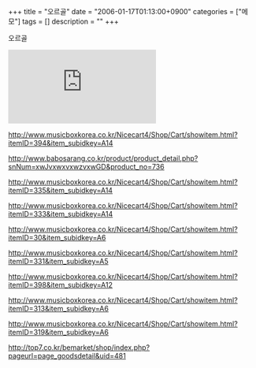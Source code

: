 +++
title = "오르골"
date = "2006-01-17T01:13:00+0900"
categories = ["메모"]
tags = []
description = ""
+++
<span class="copyright_entry" style="display:block;" title="오르골@@**@@http://shed.egloos.com/1234782"></span>
<p>오르골</p>
<p><embed src="http://sweethome.pe.kr/subin/data/file/orgel/c9d3a2cce3eca4fd8a32c500b93634b3_disney.wma" autostart="0"></p>
<p><a href="http://www.musicboxkorea.co.kr/Nicecart4/Shop/Cart/showitem.html?itemID=394&amp;item_subidkey=A14">http://www.musicboxkorea.co.kr/Nicecart4/Shop/Cart/showitem.html?itemID=394&amp;item_subidkey=A14</a></p>
<p><a href="http://www.babosarang.co.kr/product/product_detail.php?snNum=xwJvxwxvxwzvxwGD&amp;product_no=736">http://www.babosarang.co.kr/product/product_detail.php?snNum=xwJvxwxvxwzvxwGD&amp;product_no=736</a></p>
<p><a href="http://www.musicboxkorea.co.kr/Nicecart4/Shop/Cart/showitem.html?itemID=335&amp;item_subidkey=A14">http://www.musicboxkorea.co.kr/Nicecart4/Shop/Cart/showitem.html?itemID=335&amp;item_subidkey=A14</a></p>
<p><a href="http://www.musicboxkorea.co.kr/Nicecart4/Shop/Cart/showitem.html?itemID=333&amp;item_subidkey=A14">http://www.musicboxkorea.co.kr/Nicecart4/Shop/Cart/showitem.html?itemID=333&amp;item_subidkey=A14</a></p>
<p><a href="http://www.musicboxkorea.co.kr/Nicecart4/Shop/Cart/showitem.html?itemID=30&amp;item_subidkey=A6">http://www.musicboxkorea.co.kr/Nicecart4/Shop/Cart/showitem.html?itemID=30&amp;item_subidkey=A6</a></p>
<p><a href="http://www.musicboxkorea.co.kr/Nicecart4/Shop/Cart/showitem.html?itemID=331&amp;item_subidkey=A5">http://www.musicboxkorea.co.kr/Nicecart4/Shop/Cart/showitem.html?itemID=331&amp;item_subidkey=A5</a></p>
<p><a href="http://www.musicboxkorea.co.kr/Nicecart4/Shop/Cart/showitem.html?itemID=398&amp;item_subidkey=A12">http://www.musicboxkorea.co.kr/Nicecart4/Shop/Cart/showitem.html?itemID=398&amp;item_subidkey=A12</a></p>
<p><a href="http://www.musicboxkorea.co.kr/Nicecart4/Shop/Cart/showitem.html?itemID=313&amp;item_subidkey=A6">http://www.musicboxkorea.co.kr/Nicecart4/Shop/Cart/showitem.html?itemID=313&amp;item_subidkey=A6</a></p>
<p><a href="http://www.musicboxkorea.co.kr/Nicecart4/Shop/Cart/showitem.html?itemID=319&amp;item_subidkey=A6">http://www.musicboxkorea.co.kr/Nicecart4/Shop/Cart/showitem.html?itemID=319&amp;item_subidkey=A6</a></p>
<p><a href="http://top7.co.kr/bemarket/shop/index.php?pageurl=page_goodsdetail&amp;uid=481">http://top7.co.kr/bemarket/shop/index.php?pageurl=page_goodsdetail&amp;uid=481</a></p> 
<!--
       <rdf:RDF xmlns:rdf="http://www.w3.org/1999/02/22-rdf-syntax-ns#"
		    xmlns:dc="http://purl.org/dc/elements/1.1/"
		    xmlns:trackback="http://madskills.com/public/xml/rss/module/trackback/">
       <rdf:Description
	        rdf:about="http://shed.egloos.com/1234782"
	        dc:identifier="http://shed.egloos.com/1234782"
	        dc:title="오르골"
	        trackback:ping="http://shed.egloos.com/tb/1234782"/>
       </rdf:RDF>
       -->

<ul></ul>